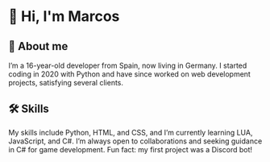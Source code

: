 # 👋 Hi, I'm Marcos 

## 🙇 About me 

I’m a 16-year-old developer from Spain, now living in Germany. I started coding in 2020 with Python and have since worked on web development projects, satisfying several clients. 


## 🛠️ Skills

My skills include Python, HTML, and CSS, and I’m currently learning LUA, JavaScript, and C#. I’m always open to collaborations and seeking guidance in C# for game development. Fun fact: my first project was a Discord bot!


<!--
**marcg0128/marcg0128** is a ✨ _special_ ✨ repository because its `README.md` (this file) appears on your GitHub profile.

Here are some ideas to get you started:

- 🔭 I’m currently working on ...
- 🌱 I’m currently learning ...
- 👯 I’m looking to collaborate on ...
- 🤔 I’m looking for help with ...
- 💬 Ask me about ...
- 📫 How to reach me: ...
- 😄 Pronouns: ...
- ⚡ Fun fact: ...
-->
